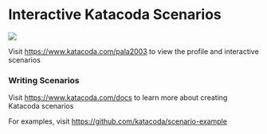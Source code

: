 # Interactive Katacoda Scenarios

[![](http://shields.katacoda.com/katacoda/pala2003/count.svg)](https://www.katacoda.com/pala2003 "Get your profile on Katacoda.com")

Visit https://www.katacoda.com/pala2003 to view the profile and interactive scenarios

### Writing Scenarios
Visit https://www.katacoda.com/docs to learn more about creating Katacoda scenarios

For examples, visit https://github.com/katacoda/scenario-example
